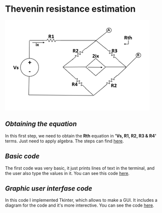 # __Thevenin resistance estimation__
![](https://github.com/Edgar-La/Measurement-and-instrumentation/blob/master/03M1-Estimation_Thevenin_Resistance/Circuit_diagram.PNG)


## _Obtaining the equation_
In this first step, we need to obtain the __Rth__ equation in __'Vs, R1, R2, R3 & R4'__ terms. Just need to apply algebra. The steps can find [here](https://github.com/Edgar-La/Measurement-and-instrumentation/blob/master/03M1-Estimation_Thevenin_Resistance/Circuit_analysis.pdf).


## _Basic code_
The first code was very basic, it just prints lines of text in the terminal, and the user also type the values in it.
You can see this code [here](https://github.com/Edgar-La/Measurement-and-instrumentation/blob/master/03M1-Estimation_Thevenin_Resistance/0301_simple.py).


## _Graphic user interfase code_
In this code I implemented Tkinter, which allows to make a GUI. It includes a diagram for the code and it's more interective.
You can see the code [here](https://github.com/Edgar-La/Measurement-and-instrumentation/blob/master/03M1-Estimation_Thevenin_Resistance/0301_GUI.py).
